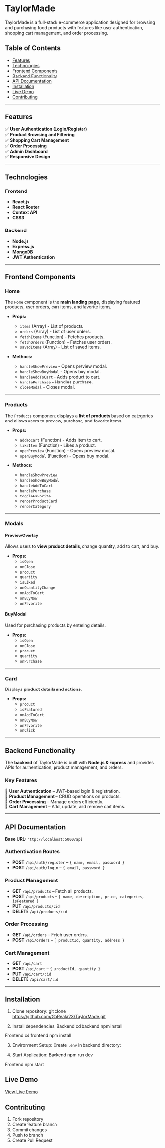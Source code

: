 # TaylorMade

TaylorMade is a full-stack e-commerce application designed for browsing and purchasing food products with features like user authentication, shopping cart management, and order processing.

## Table of Contents

- [Features](#features)
- [Technologies](#technologies)
- [Frontend Components](#frontend-components)
- [Backend Functionality](#backend-functionality)
- [API Documentation](#api-documentation)
- [Installation](#installation)
- [Live Demo](#live-demo)
- [Contributing](#contributing)

---

## Features

✅ **User Authentication (Login/Register)**  
✅ **Product Browsing and Filtering**  
✅ **Shopping Cart Management**  
✅ **Order Processing**  
✅ **Admin Dashboard**  
✅ **Responsive Design**

---

## Technologies

### Frontend

- **React.js**
- **React Router**
- **Context API**
- **CSS3**

### Backend

- **Node.js**
- **Express.js**
- **MongoDB**
- **JWT Authentication**

---

## Frontend Components

### Home

The `Home` component is the **main landing page**, displaying featured products, user orders, cart items, and favorite items.

- **Props:**

  - `items` (Array) - List of products.
  - `orders` (Array) - List of user orders.
  - `fetchItems` (Function) - Fetches products.
  - `fetchOrders` (Function) - Fetches user orders.
  - `savedItems` (Array) - List of saved items.

- **Methods:**
  - `handleShowPreview` - Opens preview modal.
  - `handleShowBuyModal` - Opens buy modal.
  - `handleAddToCart` - Adds product to cart.
  - `handlePurchase` - Handles purchase.
  - `closeModal` - Closes modal.

---

### Products

The `Products` component displays a **list of products** based on categories and allows users to preview, purchase, and favorite items.

- **Props:**

  - `addToCart` (Function) - Adds item to cart.
  - `likeItem` (Function) - Likes a product.
  - `openPreview` (Function) - Opens preview modal.
  - `openBuyModal` (Function) - Opens buy modal.

- **Methods:**
  - `handleShowPreview`
  - `handleShowBuyModal`
  - `handleAddToCart`
  - `handlePurchase`
  - `toggleFavorite`
  - `renderProductCard`
  - `renderCategory`

---

### Modals

#### PreviewOverlay

Allows users to **view product details**, change quantity, add to cart, and buy.

- **Props:**
  - `isOpen`
  - `onClose`
  - `product`
  - `quantity`
  - `isLiked`
  - `onQuantityChange`
  - `onAddToCart`
  - `onBuyNow`
  - `onFavorite`

#### BuyModal

Used for purchasing products by entering details.

- **Props:**
  - `isOpen`
  - `onClose`
  - `product`
  - `quantity`
  - `onPurchase`

---

### Card

Displays **product details and actions**.

- **Props:**
  - `product`
  - `isFeatured`
  - `onAddToCart`
  - `onBuyNow`
  - `onFavorite`
  - `onClick`

---

## Backend Functionality

The **backend** of TaylorMade is built with **Node.js & Express** and provides APIs for authentication, product management, and orders.

### Key Features

🔹 **User Authentication** – JWT-based login & registration.  
🔹 **Product Management** – CRUD operations on products.  
🔹 **Order Processing** – Manage orders efficiently.  
🔹 **Cart Management** – Add, update, and remove cart items.

---

## API Documentation

**Base URL:** `http://localhost:5000/api`

### Authentication Routes

- **POST** `/api/auth/register` – `{ name, email, password }`
- **POST** `/api/auth/login` – `{ email, password }`

### Product Management

- **GET** `/api/products` – Fetch all products.
- **POST** `/api/products` – `{ name, description, price, categories, isFeatured }`
- **PUT** `/api/products/:id`
- **DELETE** `/api/products/:id`

### Order Processing

- **GET** `/api/orders` – Fetch user orders.
- **POST** `/api/orders` – `{ productId, quantity, address }`

### Cart Management

- **GET** `/api/cart`
- **POST** `/api/cart` – `{ productId, quantity }`
- **PUT** `/api/cart/:id`
- **DELETE** `/api/cart/:id`

---

## Installation

1. Clone repository:
   git clone https://github.com/GoReala23/TaylorMade.git

2. Install dependencies:
   Backend
   cd backend
   npm install

Frontend
cd frontend
npm install

3. Environment Setup:
   Create `.env` in backend directory:

4. Start Application:
   Backend
   npm run dev

Frontend
npm start

## Live Demo

[View Live Demo](https://goreala23.github.io/TaylorMade)

## Contributing

1. Fork repository
2. Create feature branch
3. Commit changes
4. Push to branch
5. Create Pull Request
